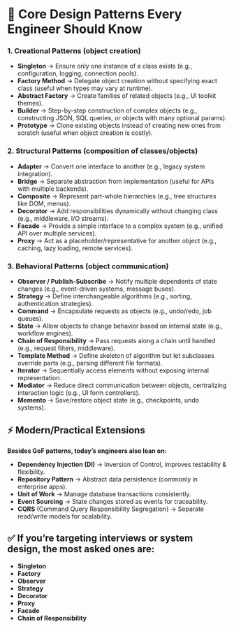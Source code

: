 # 🔑 Core Design Patterns Every Engineer Should Know

### **1. Creational Patterns** (object creation)

* **Singleton** → Ensure only one instance of a class exists (e.g., configuration, logging, connection pools).
* **Factory Method** → Delegate object creation without specifying exact class (useful when types may vary at runtime).
* **Abstract Factory** → Create families of related objects (e.g., UI toolkit themes).
* **Builder** → Step-by-step construction of complex objects (e.g., constructing JSON, SQL queries, or objects with many optional params).
* **Prototype** → Clone existing objects instead of creating new ones from scratch (useful when object creation is costly).

### **2. Structural Patterns** (composition of classes/objects)

* **Adapter** → Convert one interface to another (e.g., legacy system integration).
* **Bridge** → Separate abstraction from implementation (useful for APIs with multiple backends).
* **Composite** → Represent part-whole hierarchies (e.g., tree structures like DOM, menus).
* **Decorator** → Add responsibilities dynamically without changing class (e.g., middleware, I/O streams).
* **Facade** → Provide a simple interface to a complex system (e.g., unified API over multiple services).
* **Proxy** → Act as a placeholder/representative for another object (e.g., caching, lazy loading, remote services).

### **3. Behavioral Patterns** (object communication)

* **Observer / Publish-Subscribe** → Notify multiple dependents of state changes (e.g., event-driven systems, message buses).
* **Strategy** → Define interchangeable algorithms (e.g., sorting, authentication strategies).
* **Command** → Encapsulate requests as objects (e.g., undo/redo, job queues).
* **State** → Allow objects to change behavior based on internal state (e.g., workflow engines).
* **Chain of Responsibility** → Pass requests along a chain until handled (e.g., request filters, middleware).
* **Template Method** → Define skeleton of algorithm but let subclasses override parts (e.g., parsing different file formats).
* **Iterator** → Sequentially access elements without exposing internal representation.
* **Mediator** → Reduce direct communication between objects, centralizing interaction logic (e.g., UI form controllers).
* **Memento** → Save/restore object state (e.g., checkpoints, undo systems).

## ⚡ Modern/Practical Extensions

**Besides GoF patterns, today’s engineers also lean on:**

* **Dependency Injection (DI)** → Inversion of Control, improves testability & flexibility.
* **Repository Pattern** → Abstract data persistence (commonly in enterprise apps).
* **Unit of Work** → Manage database transactions consistently.
* **Event Sourcing** → State changes stored as events for traceability.
* **CQRS** (Command Query Responsibility Segregation) → Separate read/write models for scalability.

## ✅ If you’re targeting **interviews or system design**, the most asked ones are:

* **Singleton**
* **Factory**
* **Observer**
* **Strategy**
* **Decorator**
* **Proxy**
* **Facade**
* **Chain of Responsibility**


